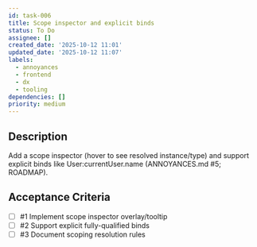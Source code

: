 ```yaml
---
id: task-006
title: Scope inspector and explicit binds
status: To Do
assignee: []
created_date: '2025-10-12 11:01'
updated_date: '2025-10-12 11:07'
labels:
  - annoyances
  - frontend
  - dx
  - tooling
dependencies: []
priority: medium
---
```


## Description

<!-- SECTION:DESCRIPTION:BEGIN -->
Add a scope inspector (hover to see resolved instance/type) and support explicit binds like User:currentUser.name (ANNOYANCES.md #5; ROADMAP).
<!-- SECTION:DESCRIPTION:END -->

## Acceptance Criteria
<!-- AC:BEGIN -->
- [ ] #1 Implement scope inspector overlay/tooltip
- [ ] #2 Support explicit fully-qualified binds
- [ ] #3 Document scoping resolution rules
<!-- AC:END -->
